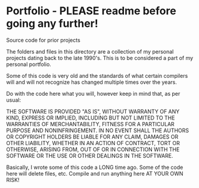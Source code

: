 # Portfolio - PLEASE readme before going any further!

Source code for prior projects

The folders and files in this directory are a collection of my personal projects dating back to the late 1990's. This is to be considered a part of my personal portfolio.

Some of this code is very old and the standards of what certain compilers will and will not recognize has changed multiple times over the years.

Do with the code here what you will, however keep in mind that, as per usual:

THE SOFTWARE IS PROVIDED "AS IS", WITHOUT WARRANTY OF ANY KIND, EXPRESS OR IMPLIED, INCLUDING BUT NOT LIMITED TO THE WARRANTIES OF MERCHANTABILITY, FITNESS FOR A PARTICULAR PURPOSE AND NONINFRINGEMENT. IN NO EVENT SHALL THE AUTHORS OR COPYRIGHT HOLDERS BE LIABLE FOR ANY CLAIM, DAMAGES OR OTHER LIABILITY, WHETHER IN AN ACTION OF CONTRACT, TORT OR OTHERWISE, ARISING FROM, OUT OF OR IN CONNECTION WITH THE SOFTWARE OR THE USE OR OTHER DEALINGS IN THE SOFTWARE.

Basically, I wrote some of this code a LONG time ago. Some of the code here will delete files, etc. Compile and run anything here AT YOUR OWN RISK!
